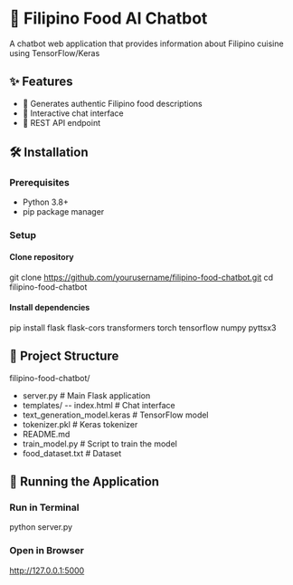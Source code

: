# 🍲 Filipino Food AI Chatbot

A chatbot web application that provides information about Filipino cuisine using TensorFlow/Keras

## ✨ Features

- 🍛 Generates authentic Filipino food descriptions
- 💬 Interactive chat interface
- 🚀 REST API endpoint

## 🛠️ Installation

### Prerequisites
- Python 3.8+
- pip package manager

### Setup
#### Clone repository
git clone https://github.com/yourusername/filipino-food-chatbot.git
cd filipino-food-chatbot
#### Install dependencies
pip install flask flask-cors transformers torch tensorflow numpy pyttsx3

## 📁 Project Structure
filipino-food-chatbot/
- server.py                 # Main Flask application
- templates/
-- index.html            # Chat interface
- text_generation_model.keras  # TensorFlow model
- tokenizer.pkl             # Keras tokenizer
- README.md
- train_model.py            # Script to train the model
- food_dataset.txt          # Dataset

## 🚀 Running the Application

### Run in Terminal
python server.py
### Open in Browser
http://127.0.0.1:5000
